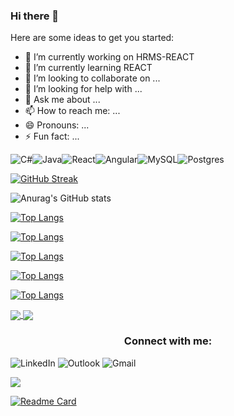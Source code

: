 ### Hi there 👋


Here are some ideas to get you started:

- 🔭 I’m currently working on HRMS-REACT
- 🌱 I’m currently learning REACT
- 👯 I’m looking to collaborate on ...
- 🤔 I’m looking for help with ...
- 💬 Ask me about ...
- 📫 How to reach me: ...
- 😄 Pronouns: ...
- ⚡ Fun fact: ...

<img alt="C#" src="https://img.shields.io/badge/c%23-%23239120.svg?style=for-the-badge&logo=c-sharp&logoColor=white"/><img alt="Java" src="https://img.shields.io/badge/java-%23ED8B00.svg?style=for-the-badge&logo=java&logoColor=white"/><img alt="React" src="https://img.shields.io/badge/react-%2320232a.svg?style=for-the-badge&logo=react&logoColor=%2361DAFB"/><img alt="Angular" src="https://img.shields.io/badge/angular-%23DD0031.svg?style=for-the-badge&logo=angular&logoColor=white"/><img alt="MySQL" src="https://img.shields.io/badge/mysql-%2300f.svg?style=for-the-badge&logo=mysql&logoColor=white"/><img alt="Postgres" src ="https://img.shields.io/badge/postgres-%23316192.svg?style=for-the-badge&logo=postgresql&logoColor=white"/>

[![GitHub Streak](http://github-readme-streak-stats.herokuapp.com?user=denemetest06&background=141321&fire=D93A7C&ring=D93A7C&currStreakNum=A9FEF7&currStreakLabel=A9FEF7&sideNums=A9FEF7&sideLabels=A9FEF7&dates=F7D747&border=D93A7C&stroke=D93A7C)](https://git.io/streak-stats)

![Anurag's GitHub stats](https://github-readme-stats.vercel.app/api?username=denemetest06&show_icons=true&theme=radical)

[![Top Langs](https://github-readme-stats.vercel.app/api/top-langs/?username=denemetest06)](https://github.com/anuraghazra/github-readme-stats)

[![Top Langs](https://github-readme-stats.vercel.app/api/top-langs/?username=denemetest06&exclude_repo=github-readme-stats,anuraghazra.github.io)](https://github.com/anuraghazra/github-readme-stats)

[![Top Langs](https://github-readme-stats.vercel.app/api/top-langs/?username=denemetest06&hide=javascript,html)](https://github.com/anuraghazra/github-readme-stats)

[![Top Langs](https://github-readme-stats.vercel.app/api/top-langs/?username=denemetest06&langs_count=8)](https://github.com/anuraghazra/github-readme-stats)

[![Top Langs](https://github-readme-stats.vercel.app/api/top-langs/?username=denemetest06&layout=compact)](https://github.com/anuraghazra/github-readme-stats)

<a href="https://github.com/anuraghazra/github-readme-stats">
  <img align="center" src="https://github-readme-stats.vercel.app/api" />
</a>
<a href="https://github.com/anuraghazra/convoychat">
  <img align="center" src="https://github-readme-stats.vercel.app/api" />
</a>


<h3 align="center">Connect with me:</h3>
<img alt="LinkedIn" src="https://img.shields.io/badge/linkedin-%230077B5.svg?style=for-the-badge&logo=linkedin&logoColor=white"/>
<img alt="Outlook" src="https://img.shields.io/badge/Microsoft_Outlook-0078D4?style=for-the-badge&logo=microsoft-outlook&logoColor=white" />
<img alt="Gmail" src="https://img.shields.io/badge/Gmail-D14836?style=for-the-badge&logo=gmail&logoColor=white" />


![](https://komarev.com/ghpvc/?username=denemetest06&color=green)


[![Readme Card](https://github-readme-stats.vercel.app/api/pin/?username=denemetest06&repo=denemetest06)](https://github.com/denemetest06/denemetest06)

